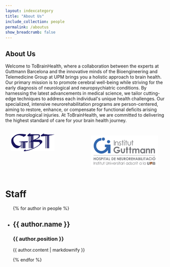 ```yaml
---
layout: indexcategory
title: "About Us"
include_collection: people
permalink: /aboutus
show_breadcrumb: false
---
```


## About Us

Welcome to ToBrainHealth, where a collaboration between the experts at Guttmann Barcelona and the innovative minds of the Bioengineering and Telemedicine Group at UPM brings you a holistic approach to brain health. Our primary mission is to promote cerebral well-being while striving for the early diagnosis of neurological and neuropsychiatric conditions. By harnessing the latest advancements in medical science, we tailor cutting-edge techniques to address each individual's unique health challenges. Our specialized, intensive neurorehabilitation programs are person-centered, aiming to restore, enhance, or compensate for functional deficits arising from neurological injuries. At ToBrainHealth, we are committed to delivering the highest standard of care for your brain health journey.

<div style="display: flex;">
  <div style="flex: 50%; padding: 3.5%;">
    <img src="assets/logos/GBT_SIMPLE.png" alt="Logo GBT" width="65%">
  </div>
  <div style="flex: 50%; padding: 5%;">
    <img src="assets/logos/logo-guttmann.jpg" alt="Logo Guttmann" width="100%">
  </div>
</div>

<h1>Staff</h1>

<ul>
  {% for author in people %}
    <li>
      <h2>{{ author.name }}</h2>
      <h3>{{ author.position }}</h3>
      <p>{{ author.content | markdownify }}</p>
    </li>
  {% endfor %}
</ul>